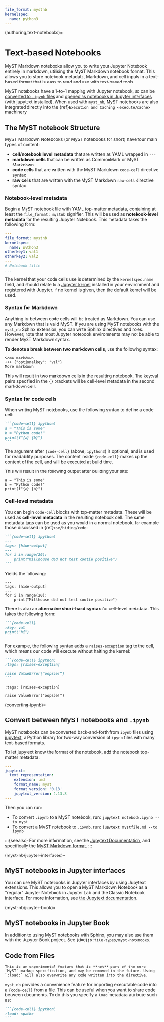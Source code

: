 ```yaml
---
file_format: mystnb
kernelspec:
  name: python3
---
```


(authoring/text-notebooks)=
# Text-based Notebooks

MyST Markdown notebooks allow you to write your Jupyter Notebook entirely in markdown, utilising the MyST Markdown notebook format.
This allows you to store notebook metadata, Markdown, and cell inputs in a text-based format that is easy to read and use with text-based tools.

MyST notebooks have a 1-to-1 mapping with Jupyter notebook,
so can be [converted to `.ipynb` files](converting-ipynb) and [opened as notebooks in Jupyter interfaces](myst-nb/jupyter-interfaces) (with jupytext installed).
When used with `myst_nb`, MyST notebooks are also integrated directly into the {ref}`Execution and Caching <execute/cache>` machinery.

[^download]: This notebook can be downloaded as **{nb-download}`text-notebooks.ipynb`** and {download}`text-notebooks.md`

## The MyST notebook Structure

MyST Markdown Notebooks (or MyST notebooks for short) have four main types of content:

- **cell/notebook level metadata** that are written as YAML wrapped in `---`
- **markdown cells** that can be written as CommonMark or MyST Markdown
- **code cells** that are written with the MyST Markdown `code-cell` directive syntax
- **raw cells** that are written with the MyST Markdown `raw-cell` directive syntax

### Notebook-level metadata

Begin a MyST notebook file with YAML top-matter metadata, containing at least the `file_format: mystnb` signifier.
This will be used as **notebook-level metadata** for the resulting Jupyter Notebook.
This metadata takes the following form:

```yaml
---
file_format: mystnb
kernelspec:
  name: python3
otherkey1: val1
otherkey2: val2
---
# Notebook title
...
```

The kernel that your code cells use is determined by the `kernelspec.name` field, and  should relate to a [Jupyter kernel](https://github.com/jupyter/jupyter/wiki/Jupyter-kernels) installed in your environment and registered with Jupyter.
If no kernel is given, then the default kernel will be used.

### Syntax for Markdown

Anything in-between code cells will be treated as Markdown.
You can use any Markdown that is valid MyST.
If you are using MyST notebooks with the `myst_nb` Sphinx extension, you can write Sphinx directives and roles.
However, note that most Jupyter notebook environments may not be able to render MyST Markdown syntax.

**To denote a break between two markdown cells**, use the following syntax:

```
Some markdown
+++ {"optionalkey": "val"}
More markdown
```

This will result in two markdown cells in the resulting notebook. The key:val pairs
specified in the `{}` brackets will be cell-level metadata in the second markdown cell.

### Syntax for code cells

When writing MyST notebooks, use the following syntax to define a code cell:

````md
```{code-cell} ipython3
a = "This is some"
b = "Python code!"
print(f"{a} {b}")
```
````

The argument after `{code-cell}` (above, `ipython3`) is optional, and is used for
readability purposes. The content inside `{code-cell}` makes up the content of the cell,
and will be executed at build time.

This will result in the following output after building your site:

```{code-cell} ipython3
a = "This is some"
b = "Python code!"
print(f"{a} {b}")
```

### Cell-level metadata

You can begin `code-cell` blocks with top-matter metadata. These will be used
as **cell-level metadata** in the resulting notebook cell.
The same metadata tags can be used as you would in a normal notebook,
for example those discussed in {ref}`use/hiding/code`:

````md
```{code-cell} ipython3
---
tags: [hide-output]
---
for i in range(20):
    print("Millhouse did not test cootie positive")
```
````

Yields the following:

```{code-cell} ipython3
---
tags: [hide-output]
---
for i in range(20):
    print("Millhouse did not test cootie positive")
```

There is also an **alternative short-hand syntax** for cell-level metadata. This takes
the following form:

````md
```{code-cell}
:key: val
print("hi")
```
````

For example, the following syntax adds a `raises-exception` tag to the cell, which
means our code will execute without halting the kernel:

````md
```{code-cell} ipython3
:tags: [raises-exception]

raise ValueError("oopsie!")
```
````

```{code-cell} ipython3
:tags: [raises-exception]

raise ValueError("oopsie!")
```

(converting-ipynb)=
## Convert between MyST notebooks and `.ipynb`

MyST notebooks can be converted back-and-forth from `ipynb` files using [jupytext](https://jupytext.readthedocs.io),
a Python library for two-way conversion of `ipynb` files with many text-based formats.

To let jupytext know the format of the notebook, add the notebook top-matter metadata:

```yaml
---
jupytext:
  text_representation:
    extension: .md
    format_name: myst
    format_version: '0.13'
    jupytext_version: 1.13.8
---
```

Then you can run:

- To convert `.ipynb` to a MyST notebook, run: `jupytext notebook.ipynb --to myst`
- To convert a MyST notebook to `.ipynb`, run: `jupytext mystfile.md --to ipynb`

:::{seealso}
For more information, see the [Jupytext Documentation](https://jupytext.readthedocs.io),
and specifically the [MyST Markdown format](https://jupytext.readthedocs.io/en/latest/formats.html#myst-markdown).
:::

(myst-nb/jupyter-interfaces)=
## MyST notebooks in Jupyter interfaces

You can use MyST notebooks in Jupyter interfaces by using Jupytext extensions. This
allows you to open a MyST Markdown Notebook as a "regular" Jupyter Notebook in
Jupyter Lab and the Classic Notebook interface. For more information, see
[the Jupytext documentation](https://jupytext.readthedocs.io).

(myst-nb/jupyter-book)=
## MyST notebooks in Jupyter Book

In addition to using MyST notebooks with Sphinx, you may also use them with the
Jupyter Book project. See {doc}`jb:file-types/myst-notebooks`.

## Code from Files

```{warning}
This is an experimental feature that is **not** part of the core `MyST` markup specification, and may be removed in the future. Using `:load:` will also overwrite any code written into the directive.
```

`myst_nb` provides a convenience feature for importing executable code into a `{code-cell}`
from a file. This can be useful when you want to share code between documents. To do this
you specify a `load` metadata attribute such as:

````md
```{code-cell} ipython3
:load: <path>
```
````
